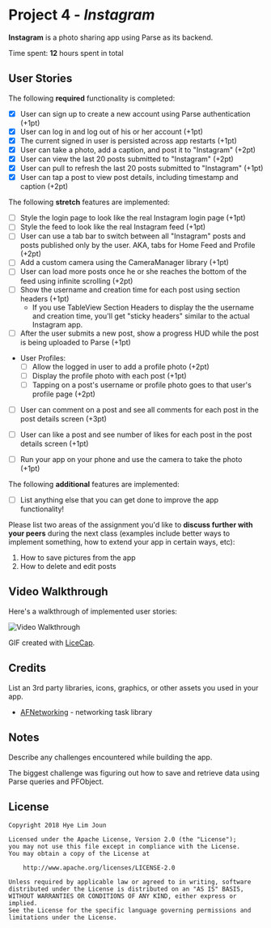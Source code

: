 # Project 4 - *Instagram*

**Instagram** is a photo sharing app using Parse as its backend.

Time spent: **12** hours spent in total

## User Stories

The following **required** functionality is completed:

- [x] User can sign up to create a new account using Parse authentication (+1pt)
- [x] User can log in and log out of his or her account (+1pt)
- [x] The current signed in user is persisted across app restarts (+1pt)
- [x] User can take a photo, add a caption, and post it to "Instagram" (+2pt)
- [x] User can view the last 20 posts submitted to "Instagram" (+2pt)
- [x] User can pull to refresh the last 20 posts submitted to "Instagram" (+1pt)
- [x] User can tap a post to view post details, including timestamp and caption (+2pt)

The following **stretch** features are implemented:

- [ ] Style the login page to look like the real Instagram login page (+1pt)
- [ ] Style the feed to look like the real Instagram feed (+1pt)
- [ ] User can use a tab bar to switch between all "Instagram" posts and posts published only by the user. AKA, tabs for Home Feed and Profile (+2pt)
- [ ] Add a custom camera using the CameraManager library (+1pt)
- [ ] User can load more posts once he or she reaches the bottom of the feed using infinite scrolling (+2pt)
- [ ] Show the username and creation time for each post using section headers (+1pt)
   - If you use TableView Section Headers to display the the username and creation time, you'll get "sticky headers" similar to the actual Instagram app.
- [ ] After the user submits a new post, show a progress HUD while the post is being uploaded to Parse (+1pt)
- User Profiles:
   - [ ] Allow the logged in user to add a profile photo (+2pt)
   - [ ] Display the profile photo with each post (+1pt)
   - [ ] Tapping on a post's username or profile photo goes to that user's profile page (+2pt)
- [ ] User can comment on a post and see all comments for each post in the post details screen (+3pt)
- [ ] User can like a post and see number of likes for each post in the post details screen (+1pt)
- [ ] Run your app on your phone and use the camera to take the photo (+1pt)


The following **additional** features are implemented:

- [ ] List anything else that you can get done to improve the app functionality!

Please list two areas of the assignment you'd like to **discuss further with your peers** during the next class (examples include better ways to implement something, how to extend your app in certain ways, etc):

1. How to save pictures from the app
2. How to delete and edit posts

## Video Walkthrough

Here's a walkthrough of implemented user stories:

<img src='https://i.imgur.com/pV90NNZ.gif' title='Video Walkthrough' width='' alt='Video Walkthrough' />

GIF created with [LiceCap](http://www.cockos.com/licecap/).

## Credits

List an 3rd party libraries, icons, graphics, or other assets you used in your app.

- [AFNetworking](https://github.com/AFNetworking/AFNetworking) - networking task library


## Notes

Describe any challenges encountered while building the app.

The biggest challenge was figuring out how to save and retrieve data using Parse
queries and PFObject.

## License

    Copyright 2018 Hye Lim Joun

    Licensed under the Apache License, Version 2.0 (the "License");
    you may not use this file except in compliance with the License.
    You may obtain a copy of the License at

        http://www.apache.org/licenses/LICENSE-2.0

    Unless required by applicable law or agreed to in writing, software
    distributed under the License is distributed on an "AS IS" BASIS,
    WITHOUT WARRANTIES OR CONDITIONS OF ANY KIND, either express or implied.
    See the License for the specific language governing permissions and
    limitations under the License.
